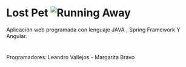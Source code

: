 # Lost Pet ![Running Away](https://github.com/bernabe18/lost-pet-back/assets/78051895/a3f0cf4f-71ab-4cfc-bd22-dcf98c2c78f7)
Aplicación web programada con lenguaje JAVA , Spring Framework Y Angular.
#
Programadores: Leandro Vallejos - Margarita Bravo
